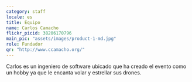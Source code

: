 ```yaml
---
category: staff
locale: es
title: Equipo
name: Carlos Camacho
flickr_picid: 38206170796
main_pic: "assets/images/product-1-md.jpg"
role: Fundador
qr: "http://www.ccamacho.org/"
---
```


Carlos es un ingeniero de
software ubicado 
que ha creado el evento como un hobby
ya que le encanta volar y estrellar
sus drones.
